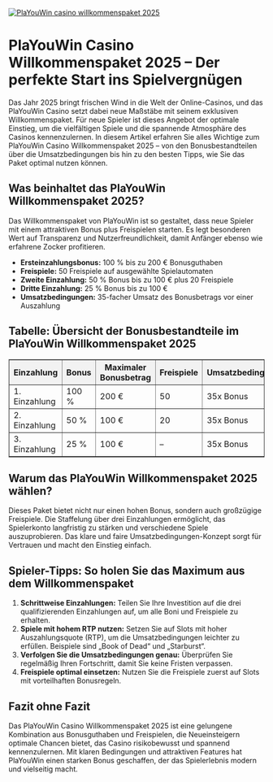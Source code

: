 [![PlaYouWin casino willkommenspaket 2025](https://123-caf.pages.dev/gitsignup.png)](https://vrmoo.ru/Bt82HjjY)

<h1>PlaYouWin Casino Willkommenspaket 2025 – Der perfekte Start ins Spielvergnügen</h1> <p>Das Jahr 2025 bringt frischen Wind in die Welt der Online-Casinos, und das PlaYouWin Casino setzt dabei neue Maßstäbe mit seinem exklusiven Willkommenspaket. Für neue Spieler ist dieses Angebot der optimale Einstieg, um die vielfältigen Spiele und die spannende Atmosphäre des Casinos kennenzulernen. In diesem Artikel erfahren Sie alles Wichtige zum PlaYouWin Casino Willkommenspaket 2025 – von den Bonusbestandteilen über die Umsatzbedingungen bis hin zu den besten Tipps, wie Sie das Paket optimal nutzen können.</p>  <h2>Was beinhaltet das PlaYouWin Willkommenspaket 2025?</h2> <p>Das Willkommenspaket von PlaYouWin ist so gestaltet, dass neue Spieler mit einem attraktiven Bonus plus Freispielen starten. Es legt besonderen Wert auf Transparenz und Nutzerfreundlichkeit, damit Anfänger ebenso wie erfahrene Zocker profitieren.</p>  <ul>   <li><strong>Ersteinzahlungsbonus:</strong> 100 % bis zu 200 € Bonusguthaben</li>   <li><strong>Freispiele:</strong> 50 Freispiele auf ausgewählte Spielautomaten</li>   <li><strong>Zweite Einzahlung:</strong> 50 % Bonus bis zu 100 € plus 20 Freispiele</li>   <li><strong>Dritte Einzahlung:</strong> 25 % Bonus bis zu 100 €</li>   <li><strong>Umsatzbedingungen:</strong> 35-facher Umsatz des Bonusbetrags vor einer Auszahlung</li> </ul>  <h2>Tabelle: Übersicht der Bonusbestandteile im PlaYouWin Willkommenspaket 2025</h2> <table border="1" cellpadding="8" cellspacing="0" style="border-collapse: collapse; width: 100%;">   <thead>     <tr style="background-color: #f2f2f2;">       <th>Einzahlung</th>       <th>Bonus</th>       <th>Maximaler Bonusbetrag</th>       <th>Freispiele</th>       <th>Umsatzbedingungen</th>     </tr>   </thead>   <tbody>     <tr>       <td>1. Einzahlung</td>       <td>100 %</td>       <td>200 €</td>       <td>50</td>       <td>35x Bonus</td>     </tr>     <tr>       <td>2. Einzahlung</td>       <td>50 %</td>       <td>100 €</td>       <td>20</td>       <td>35x Bonus</td>     </tr>     <tr>       <td>3. Einzahlung</td>       <td>25 %</td>       <td>100 €</td>       <td>–</td>       <td>35x Bonus</td>     </tr>   </tbody> </table>  <h2>Warum das PlaYouWin Willkommenspaket 2025 wählen?</h2> <p>Dieses Paket bietet nicht nur einen hohen Bonus, sondern auch großzügige Freispiele. Die Staffelung über drei Einzahlungen ermöglicht, das Spielerkonto langfristig zu stärken und verschiedene Spiele auszuprobieren. Das klare und faire Umsatzbedingungen-Konzept sorgt für Vertrauen und macht den Einstieg einfach.</p>  <h2>Spieler-Tipps: So holen Sie das Maximum aus dem Willkommenspaket</h2> <ol>   <li><strong>Schrittweise Einzahlungen:</strong> Teilen Sie Ihre Investition auf die drei qualifizierenden Einzahlungen auf, um alle Boni und Freispiele zu erhalten.</li>   <li><strong>Spiele mit hohem RTP nutzen:</strong> Setzen Sie auf Slots mit hoher Auszahlungsquote (RTP), um die Umsatzbedingungen leichter zu erfüllen. Beispiele sind „Book of Dead“ und „Starburst“.</li>   <li><strong>Verfolgen Sie die Umsatzbedingungen genau:</strong> Überprüfen Sie regelmäßig Ihren Fortschritt, damit Sie keine Fristen verpassen.</li>   <li><strong>Freispiele optimal einsetzen:</strong> Nutzen Sie die Freispiele zuerst auf Slots mit vorteilhaften Bonusregeln.</li> </ol>  <h2>Fazit ohne Fazit</h2> <p>Das PlaYouWin Casino Willkommenspaket 2025 ist eine gelungene Kombination aus Bonusguthaben und Freispielen, die Neueinsteigern optimale Chancen bietet, das Casino risikobewusst und spannend kennenzulernen. Mit klaren Bedingungen und attraktiven Features hat PlaYouWin einen starken Bonus geschaffen, der das Spielerlebnis modern und vielseitig macht.</p>